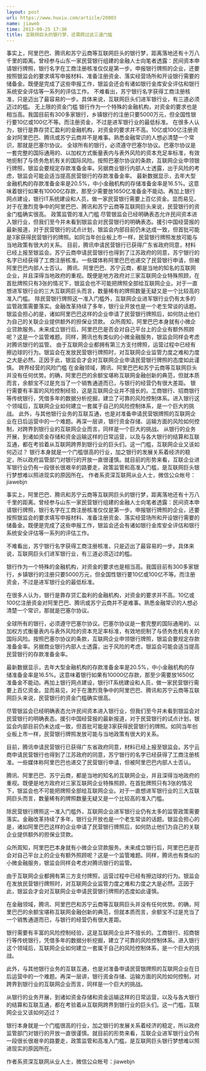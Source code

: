 ```yaml
---
layout: post
url: https://www.huxiu.com/article/20803
name: jiaweb
time: 2013-09-25 17:30
title: 互联网巨头的银行梦，还需跨过这三道门槛
---
```

事实上，阿里巴巴、腾讯和苏宁云商等互联网巨头的银行梦，距离落地还有十万八千里的距离。曾经参与山东一家民营银行组建的金融人士向笔者透露：民间资本申请银行牌照，银行名字在工商注册核准仅仅是第一步。申报银行牌照的企业，还要按照银监会的要求填写申报材料、准备注册资金、落实经营场所和开设银行需要的储备金。既便是完成了这些申报工作，银监会还会有诸如银行金库安全评估和银行系统安全评估等一系列的评估工作。 不难看出，苏宁银行名字获得工商注册核准，只是迈出了最容易的一步。具体来说，互联网巨头们进军银行业，有三道必须迈过的槛。 无上限的资金门槛 银行作为一个特殊的金融机构，对资金的要求也是相当高。我国目前有300多家银行，乡镇银行的注册只要5000万元，但全国性银行要10亿或100亿不等。而注册资金，不过是进军银行业的最低标准。 在很多人认为，银行是靠存贷汇盈利的金融机构，对资金的要求并不高。10亿或100亿注册资金对阿里巴巴、腾讯或苏宁云商并不是难事。熟悉金融常识的人想必清楚一个常识，那就是巴塞尔协议。 全球所有的银行，必须遵守巴塞尔协议。巴塞尔协议是一套完整的国际通用的、以加权方式衡量表内与表外风险的资本充足率标准，有效地扼制了与债务危机有关的国际风险。按照巴塞尔协议的条款，互联网企业申领银行牌照，银监会要规定存款准备金率。另据商业银行内部人士透露，出于风险的考虑，银监会可能会适当提高民营银行的存款准备金率。 最新数据显示，去年大型金融机构的存款准备金率是20.5%，中小金融机构的存储准备金率是16.5%。这意味着银行如果有10000亿存款，那至少需要放1650亿准备金不能动。再加上银行网点建设，银行IT系统建设和人员，做一家民营银行需要上百亿资金。显而易见，对于在激烈竞争中的阿里巴巴、腾讯和苏宁云商等互联网巨头来说，民营银行的资金门槛确实很高。 政策监管的准入门槛 尽管银监会已经明确表态允许民间资本进入银行业，但我们至今并未看到银监会对民营银行的明确表态。援引中国经营报的最新报道，对于民营银行的试点计划，银监会内部目前仍未达成一致，但首批可能是3家获得民营银行的牌照。如同当年创业板上市一样，民营银行牌照发放可能与当地政策有很大的关系。 目前，腾讯申请民营银行已获得广东省政府同意，材料已经上报至银监会。苏宁云商申请民营银行也得到了江苏政府的同意，苏宁银行的名字已经获得了工商注册核准。一些媒体称阿里巴巴也递交了民营银行申请，但被阿里巴巴内部人士否认。 腾讯、阿里巴巴、苏宁云商，都是当地的知名的互联网企业，并且深得当地政府的重视。既便是地方政府对三家互联网企业特殊照顾，在首批牌照只有3张的情况下，银监会也不可能把牌照全部给互联网企业。对于一直想进军银行业的三大互联网巨头而言，数量稀有的牌照数量无疑又是一个比较高的准入门槛。 除民营银行牌照这一准入门槛外，互联网企业进军银行业仍有太多的监管政策需要落实。金融改革持续了多年，银行业开放也是一个老生常谈的话题。银监会担心的是，诸如阿里巴巴这样的企业申请了民营银行牌照后，如何防止他们为自己的关联企业提供额外的担保业贷款。 众所周知，阿里巴巴本身就有小微企业贷款服务。未来成立银行后，阿里巴巴是否会对自己平台上的企业有额外照顾呢？这是一个监管难题。同样，腾讯也有类似的小微金融服务，银监会同样会考虑对腾讯银行的监管。 由于互联网企业都拥有第三方支付牌照，运营过程中已经有擦边球的行为。银监会在发放民营银行牌照时，对互联网企业监管力度之难和力度之大是必然。正因于此，银监会才会对互联网企业申请民营银行牌照的态度如此谨慎。 跨界经营的风险门槛 在金融领域，腾讯、阿里巴巴和苏宁云商等互联网巨头并没有任何优势。的确，阿里巴巴的余额宝堪称互联网金融创新的典范，但就本质而言，余额宝不过是充当了一个销售通道而已，与银行的经营仍有很大差距。 银行需要有丰富的风险控制经验，这是互联网企业并不擅长的。工商银行、招商银行等传统银行，凭借多年的数据分析挖掘，建立了可靠的风险控制体系。进入银行这个领域后，互联网企业如何建立一套属于自己的风险控制体系，是一个巨大的挑战。 此外，与其他银行业务的互联互通，也是对准备申请民营银牌照的互联网企业在日后运营中的一个难题。再深一层讲，银行资金存储、运输方面的风险如何控制，对跨界到银行业的互联网企业而言，同样是一个巨大的挑战。 从银行的业务开展，到诸如资金存储和资金运输这样的日常运营，以及与各大银行的结算和互联互通，都在考验着从互联网跨界到银行业的巨头们。这一门槛，互联网企业又该如何迈过？ 银行本身就是一个门槛很高的行业，加之银行的发展关系着经济的稳定，所以政府监管部门对银行的开放一直很谨慎。就目前的形势来看，互联企业进军银行业仍有一段很长很艰辛的路要走，政策监管和高准入门槛，是互联网巨头银行梦想难以照进现实的原因所在。 作者系资深互联网从业人士，微信公众帐号：jiawebjn

事实上，阿里巴巴、腾讯和苏宁云商等互联网巨头的银行梦，距离落地还有十万八千里的距离。曾经参与山东一家民营银行组建的金融人士向笔者透露：民间资本申请银行牌照，银行名字在工商注册核准仅仅是第一步。申报银行牌照的企业，还要按照银监会的要求填写申报材料、准备注册资金、落实经营场所和开设银行需要的储备金。既便是完成了这些申报工作，银监会还会有诸如银行金库安全评估和银行系统安全评估等一系列的评估工作。

不难看出，苏宁银行名字获得工商注册核准，只是迈出了最容易的一步。具体来说，互联网巨头们进军银行业，有三道必须迈过的槛。

银行作为一个特殊的金融机构，对资金的要求也是相当高。我国目前有300多家银行，乡镇银行的注册只要5000万元，但全国性银行要10亿或100亿不等。而注册资金，不过是进军银行业的最低标准。

在很多人认为，银行是靠存贷汇盈利的金融机构，对资金的要求并不高。10亿或100亿注册资金对阿里巴巴、腾讯或苏宁云商并不是难事。熟悉金融常识的人想必清楚一个常识，那就是巴塞尔协议。

全球所有的银行，必须遵守巴塞尔协议。巴塞尔协议是一套完整的国际通用的、以加权方式衡量表内与表外风险的资本充足率标准，有效地扼制了与债务危机有关的国际风险。按照巴塞尔协议的条款，互联网企业申领银行牌照，银监会要规定存款准备金率。另据商业银行内部人士透露，出于风险的考虑，银监会可能会适当提高民营银行的存款准备金率。

最新数据显示，去年大型金融机构的存款准备金率是20.5%，中小金融机构的存储准备金率是16.5%。这意味着银行如果有10000亿存款，那至少需要放1650亿准备金不能动。再加上银行网点建设，银行IT系统建设和人员，做一家民营银行需要上百亿资金。显而易见，对于在激烈竞争中的阿里巴巴、腾讯和苏宁云商等互联网巨头来说，民营银行的资金门槛确实很高。

尽管银监会已经明确表态允许民间资本进入银行业，但我们至今并未看到银监会对民营银行的明确表态。援引中国经营报的最新报道，对于民营银行的试点计划，银监会内部目前仍未达成一致，但首批可能是3家获得民营银行的牌照。如同当年创业板上市一样，民营银行牌照发放可能与当地政策有很大的关系。

目前，腾讯申请民营银行已获得广东省政府同意，材料已经上报至银监会。苏宁云商申请民营银行也得到了江苏政府的同意，苏宁银行的名字已经获得了工商注册核准。一些媒体称阿里巴巴也递交了民营银行申请，但被阿里巴巴内部人士否认。

腾讯、阿里巴巴、苏宁云商，都是当地的知名的互联网企业，并且深得当地政府的重视。既便是地方政府对三家互联网企业特殊照顾，在首批牌照只有3张的情况下，银监会也不可能把牌照全部给互联网企业。对于一直想进军银行业的三大互联网巨头而言，数量稀有的牌照数量无疑又是一个比较高的准入门槛。

除民营银行牌照这一准入门槛外，互联网企业进军银行业仍有太多的监管政策需要落实。金融改革持续了多年，银行业开放也是一个老生常谈的话题。银监会担心的是，诸如阿里巴巴这样的企业申请了民营银行牌照后，如何防止他们为自己的关联企业提供额外的担保业贷款。

众所周知，阿里巴巴本身就有小微企业贷款服务。未来成立银行后，阿里巴巴是否会对自己平台上的企业有额外照顾呢？这是一个监管难题。同样，腾讯也有类似的小微金融服务，银监会同样会考虑对腾讯银行的监管。

由于互联网企业都拥有第三方支付牌照，运营过程中已经有擦边球的行为。银监会在发放民营银行牌照时，对互联网企业监管力度之难和力度之大是必然。正因于此，银监会才会对互联网企业申请民营银行牌照的态度如此谨慎。

在金融领域，腾讯、阿里巴巴和苏宁云商等互联网巨头并没有任何优势。的确，阿里巴巴的余额宝堪称互联网金融创新的典范，但就本质而言，余额宝不过是充当了一个销售通道而已，与银行的经营仍有很大差距。

银行需要有丰富的风险控制经验，这是互联网企业并不擅长的。工商银行、招商银行等传统银行，凭借多年的数据分析挖掘，建立了可靠的风险控制体系。进入银行这个领域后，互联网企业如何建立一套属于自己的风险控制体系，是一个巨大的挑战。

此外，与其他银行业务的互联互通，也是对准备申请民营银牌照的互联网企业在日后运营中的一个难题。再深一层讲，银行资金存储、运输方面的风险如何控制，对跨界到银行业的互联网企业而言，同样是一个巨大的挑战。

从银行的业务开展，到诸如资金存储和资金运输这样的日常运营，以及与各大银行的结算和互联互通，都在考验着从互联网跨界到银行业的巨头们。这一门槛，互联网企业又该如何迈过？

银行本身就是一个门槛很高的行业，加之银行的发展关系着经济的稳定，所以政府监管部门对银行的开放一直很谨慎。就目前的形势来看，互联企业进军银行业仍有一段很长很艰辛的路要走，政策监管和高准入门槛，是互联网巨头银行梦想难以照进现实的原因所在。

作者系资深互联网从业人士，微信公众帐号：jiawebjn

